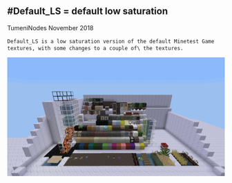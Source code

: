 #Default_LS = default low saturation
-------------------------------------

TumeniNodes November 2018

	Default_LS is a low saturation version of the default Minetest Game textures, with some changes to a couple of\ the textures.
![Preview](https://github.com/TumeniNodes/Default_LS/blob/master/screenshot.png)
